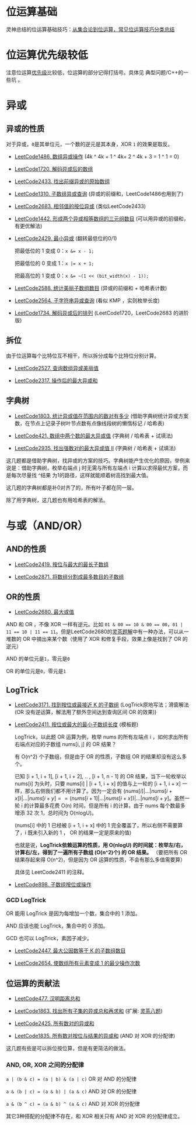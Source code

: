 # 位运算基础

灵神总结的位运算基础技巧：[从集合论到位运算，常见位运算技巧分类总结](https://leetcode.cn/discuss/post/3571304/cong-ji-he-lun-dao-wei-yun-suan-chang-ji-enve/)

# 位运算优先级较低
注意位运算[优先级](https://learn.microsoft.com/zh-cn/cpp/cpp/cpp-built-in-operators-precedence-and-associativity?view=msvc-170#c-operator-precedence-and-associativity-table)比较低，位运算的部分记得打括号。具体见 典型问题/C++的一些坑 。

# 异或

## 异或的性质
对于异或，`0`是其单位元，一个数的逆元是其本身，XOR `1` 的效果是取反。

* [LeetCode1486. 数组异或操作](https://leetcode.cn/problems/xor-operation-in-an-array/) (4k ^ 4k + 1 ^ 4k+ 2 ^ 4k + 3 = 1 ^ 1 = 0)

* [LeetCode1720. 解码异或后的数组](https://leetcode.cn/problems/decode-xored-array/)

* [LeetCode2433. 找出前缀异或的原始数组](https://leetcode.cn/problems/find-the-original-array-of-prefix-xor/)

* [LeetCode1310. 子数组异或查询](https://leetcode.cn/problems/xor-queries-of-a-subarray/) (异或的前缀和，LeetCode1486也用到了)

* [LeetCode2683. 相邻值的按位异或](https://leetcode.cn/problems/neighboring-bitwise-xor/) (类似LeetCode2433)

* [LeetCode1442. 形成两个异或相等数组的三元组数目](https://leetcode.cn/problems/count-triplets-that-can-form-two-arrays-of-equal-xor/) (可以用异或的前缀和，有更优解法)

* [LeetCode2429. 最小异或](https://leetcode.cn/problems/minimize-xor/) (翻转最低位的0/1)
    
    把最低位的 1 变成 0：`x &= x - 1;`

    把最低位的 0 变成 1：`x |= x + 1;`

    把最高位的 1 变成 0：`x &= ~(1 << (bit_width(x) - 1));`

* [LeetCode2588. 统计美丽子数组数目](https://leetcode.cn/problems/count-the-number-of-beautiful-subarrays/) (异或的前缀和 + 哈希表计数)

* [LeetCode2564. 子字符串异或查询](https://leetcode.cn/problems/substring-xor-queries/) (看似 KMP ，实则枚举长度)

* [LeetCode1734. 解码异或后的排列](https://leetcode.cn/problems/decode-xored-permutation/) (LeetCode1720，LeetCode2683 的进阶版)

## 拆位
由于位运算每个比特位互不相干，所以拆分成每个比特位分别计算。

* [LeetCode2527. 查询数组异或美丽值](https://leetcode.cn/problems/find-xor-beauty-of-array/)

* [LeetCode2317. 操作后的最大异或和](https://leetcode.cn/problems/maximum-xor-after-operations/)

## 字典树

* [LeetCode1803. 统计异或值在范围内的数对有多少](https://leetcode.cn/problems/count-pairs-with-xor-in-a-range/) (借助字典树统计异或方案数，在节点上记录子树叶节点数有点像线段树的懒惰标记 / 哈希表)

* [LeetCode421. 数组中两个数的最大异或值](https://leetcode.cn/problems/maximum-xor-of-two-numbers-in-an-array/) (字典树 / 哈希表 + 试填法)

* [LeetCode2935. 找出强数对的最大异或值 II](https://leetcode.cn/problems/maximum-strong-pair-xor-ii/) (字典树 / 哈希表 + 试填法)

这几题都是借助字典树，找异或的方案的技巧。字典树能产生优化的原因，举例来说是：借助字典树，枚举右端点 j 时无需与所有左端点 i 计算以求得最优方案，而是每次尽量找 ^结果 为1的路径，这样就能顺着树高找到最大值。

这几题的字典树都是补0对齐了的，所有叶子都在同一层。

除了用字典树，这几题也有用哈希表的解法。

# 与或（AND/OR）
## AND的性质
* [LeetCode2419. 按位与最大的最长子数组](https://leetcode.cn/problems/longest-subarray-with-maximum-bitwise-and/)

* [LeetCode2871. 将数组分割成最多数目的子数组](https://leetcode.cn/problems/split-array-into-maximum-number-of-subarrays/)

## OR的性质
* [LeetCode2680. 最大或值](https://leetcode.cn/problems/maximum-or/)

AND 和 OR ，不像 XOR 一样有逆元。比如 `01 & 00 == 10 & 00 == 00`，`01 | 11 == 10 | 11 == 11`。但是LeetCode2680的[灵茶题解](https://leetcode.cn/problems/maximum-or/solutions/2268795/tan-xin-qian-hou-zhui-fen-jie-pythonjava-wrv1/)中有一种办法，可以从一堆数的 OR 中摘出来某个数（使用了 XOR 和修复手段，效果上像是找到了 OR 的逆元）

AND 的单位元是`1`，零元是`0`

OR 的单位元是`0`，零元是`1`

## LogTrick

* [LeetCode3171. 找到按位或最接近 K 的子数组](https://leetcode.cn/problems/find-subarray-with-bitwise-or-closest-to-k/) (LogTrick原地写法；滑窗解法(OR 没有逆运算，解法用了额外空间达到查询区间 OR 的效果))

* [LeetCode2411. 按位或最大的最小子数组长度](https://leetcode.cn/problems/smallest-subarrays-with-maximum-bitwise-or/) (模板题)

    LogTrick，以此题 OR 运算为例，枚举 nums 的所有左端点 i ，如何求出所有右端点对应的子数组 nums[i, j] 的 OR 结果？
    
    有 O(n^2) 个子数组，但是由于 OR 的性质，子数组 OR 的结果却没有这么多个。

    已知 [i + 1, i + 1], [i + 1, i + 2], .. , [i + 1, n - 1] 的 OR 结果，当下一轮枚举以 nums[i] 为头时，只要 nums[i] | [i + 1, i + x] 的值与上一轮的 [i + 1, i + x] 一样，那么右侧我们都不用计算了。因为一定会有 $(nums[i] | ... | nums[i + x]) | ... | nums[i + y] == (nums[i + 1] | ... | nums[i + x]) | ... | nums[i + y]$。虽然一轮 i 的计算最多花费 O(n) 时间，但是所有 i 的计算，由于 nums 每个数最多增添 32 次 1，总时间为 O(nlogU)。

    (nums[i] 中的 1 已经被 [i + 1, i + x] 中的 1 完全覆盖了，所以右侧不需要算了，i 既未引入新的 1 ， OR 的结果一定是原来的值)

    也就是说，**LogTrick依赖运算的性质，用 O(nlogU) 的时间就：枚举左/右，计算右/左，得到了一遍所有子数组 (O(n^2)个) 的 OR 结果。** （要把所有 OR 结果存起来得 O(n^2)，但是因为 OR 运算的性质，不会有那么多值需要算）

    具体见 LeetCode2411 的注释。

* [LeetCode898. 子数组按位或操作](https://leetcode.cn/problems/bitwise-ors-of-subarrays/)

### GCD LogTrick

OR 能用 LogTrick 是因为每增加一个数，集合中的 1 添加。

AND 应该也能 LogTrick，集合中的 0 添加。

GCD 也可以 LogTrick，素因子减少。

* [LeetCode2447. 最大公因数等于 K 的子数组数目](https://leetcode.cn/problems/number-of-subarrays-with-gcd-equal-to-k/)

* [LeetCode2654. 使数组所有元素变成 1 的最少操作次数](https://leetcode.cn/problems/minimum-number-of-operations-to-make-all-array-elements-equal-to-1/)

## 位运算的贡献法

* [LeetCode477. 汉明距离总和](https://leetcode.cn/problems/total-hamming-distance/)

* [LeetCode1863. 找出所有子集的异或总和再求和](https://leetcode.cn/problems/sum-of-all-subset-xor-totals/) (扩展: [灵茶八题](https://www.luogu.com.cn/training/378042#problems))

* [LeetCode2425. 所有数对的异或和](https://leetcode.cn/problems/bitwise-xor-of-all-pairings/)

* [LeetCode1835. 所有数对按位与结果的异或和](https://leetcode.cn/problems/find-xor-sum-of-all-pairs-bitwise-and/) (AND 对 XOR 的分配律)

这几题有些是可以拆位按位算，但是有更简洁的做法。

### AND, OR, XOR 之间的分配律

` a | (b & c) = (a | b) & (a | c) ` OR 对 AND 的分配律

` a & (b | c) = (a & b) | (a & c) ` AND 对 OR 的分配律

` a & (b ^ c) = (a & b) ^ (a & c) ` AND 对 XOR 的分配律

其它3种搭配的分配律不存在，和 XOR 相关只有 AND 对 XOR 的分配律成立。